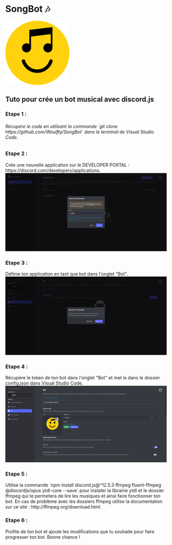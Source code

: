 <h1>SongBot 🎶</h1>

<img style="height:200px; with:200px;" src="IMG/songbot.png">

<h2>Tuto pour crée un bot musical avec discord.js</h2>

<h3>Etape 1 :</h3>
<h6>Récupére le code en utilisant la commande `git clone https://github.com/Woulfty/SongBot` dans le terminal de Visual Studio Code.</h6>

<h3>Etape 2 :</h3>
Crée une nouvelle application sur le DEVELOPER PORTAL : https://discord.com/developers/applications.
<img src="IMG/etape1.png">

<h3>Etape 3 :</h3>
Définie ton application en tant que bot dans l'onglet "Bot".
<img src="IMG/etape2.png">

<h3>Etape 4 :</h3>
Récupére le token de ton bot dans l'onglet "Bot" et met le dans le dossier config.json dans Visual Studio Code.
<img src="IMG/etape3.png">

<h3>Etape 5 :</h3>
Utilise la commande `npm install discord.js@^12.5.3 ffmpeg fluent-ffmpeg @discordjs/opus ytdl-core --save` pour instaler la librairie ytdl et le dossier ffmpeg qui te permetera de lire les musiques et ainsi faire fonctionner ton bot.
En cas de problème avec les dossiers ffmpeg utilise la documentation sur ce site : http://ffmpeg.org/download.html.

<h3>Etape 6 : </h3>
Profite de ton bot et ajoute les modifications que tu souhaite pour faire progresser ton bot. Bonne chance !
